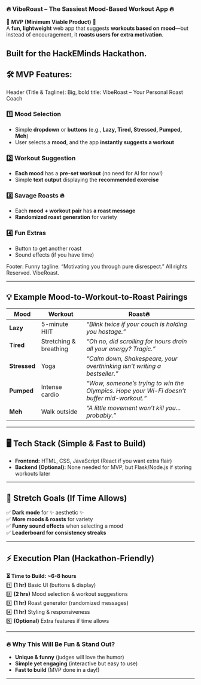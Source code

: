 ### **🔥 VibeRoast – The Sassiest Mood-Based Workout App 🔥**  
💪 **MVP (Minimum Viable Product)** 💪  
A **fun, lightweight** web app that suggests **workouts based on mood**—but instead of encouragement, it **roasts users for extra motivation**.  

Built for the HackEMinds Hackathon.
---

## **🛠 MVP Features:**  

Header (Title & Tagline): Big, bold title: VibeRoast – Your Personal Roast Coach

### 1️⃣ **Mood Selection**  
- Simple **dropdown** or **buttons** (e.g., **Lazy, Tired, Stressed, Pumped, Meh**)  
- User selects a **mood**, and the app **instantly suggests a workout**  

### 2️⃣ **Workout Suggestion**  
- **Each mood** has a **pre-set workout** (no need for AI for now!)  
- Simple **text output** displaying the **recommended exercise**  

### 3️⃣ **Savage Roasts** 🔥  
- Each **mood + workout pair** has **a roast message**  
- **Randomized roast generation** for variety  

### 4️⃣  Fun Extras
- Button to get another roast
- Sound effects (if you have time)

Footer: Funny tagline: “Motivating you through pure disrespect.” All rights Reserved. VibeRoast.  

---

## **💡 Example Mood-to-Workout-to-Roast Pairings**  

| **Mood**  | **Workout**  | **Roast🔥**  |  
|-----------|------------|------------|  
| **Lazy**  | 5-minute HIIT  | *“Blink twice if your couch is holding you hostage.”*  |  
| **Tired**  | Stretching & breathing  | *“Oh no, did scrolling for hours drain all your energy? Tragic.”*  |  
| **Stressed**  | Yoga  | *“Calm down, Shakespeare, your overthinking isn’t writing a bestseller.”*  |  
| **Pumped**  | Intense cardio  | *“Wow, someone’s trying to win the Olympics. Hope your Wi-Fi doesn’t buffer mid-workout.”*  |  
| **Meh**  | Walk outside  | *“A little movement won’t kill you… probably.”*  |  

---

## **🖥️ Tech Stack (Simple & Fast to Build)**  
- **Frontend:** HTML, CSS, JavaScript (React if you want extra flair)  
- **Backend (Optional):** None needed for MVP, but Flask/Node.js if storing workouts later  

---

## **🎯 Stretch Goals (If Time Allows)**  
✅ **Dark mode** for ✨ aesthetic ✨  
✅ **More moods & roasts** for variety  
✅ **Funny sound effects** when selecting a mood  
✅ **Leaderboard for consistency streaks**  

---

## **⚡️ Execution Plan (Hackathon-Friendly)**  
**⏳ Time to Build: ~6-8 hours**  
1️⃣ **(1 hr)** Basic UI (buttons & display)  
2️⃣ **(2 hrs)** Mood selection & workout suggestions  
3️⃣ **(1 hr)** Roast generator (randomized messages)  
4️⃣ **(1 hr)** Styling & responsiveness  
5️⃣ **(Optional)** Extra features if time allows  

---

### **🔥 Why This Will Be Fun & Stand Out?**  
- **Unique & funny** (judges will love the humor)  
- **Simple yet engaging** (interactive but easy to use)  
- **Fast to build** (MVP done in a day!)  

---
